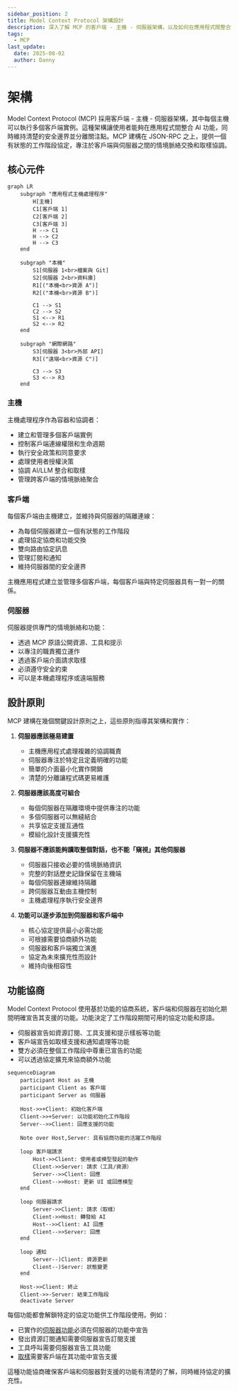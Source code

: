 ```yaml
---
sidebar_position: 2
title: Model Context Protocol 架構設計
description: 深入了解 MCP 的客戶端 - 主機 - 伺服器架構，以及如何在應用程式間整合 AI 功能並維持安全邊界
tags:
  - MCP
last_update:
  date: 2025-08-02
  author: Danny
---
```


# 架構


Model Context Protocol (MCP) 採用客戶端 - 主機 - 伺服器架構，其中每個主機可以執行多個客戶端實例。這種架構讓使用者能夠在應用程式間整合 AI 功能，同時維持清楚的安全邊界並分離關注點。MCP 建構在 JSON-RPC 之上，提供一個有狀態的工作階段協定，專注於客戶端與伺服器之間的情境脈絡交換和取樣協調。

## 核心元件

```mermaid
graph LR
    subgraph "應用程式主機處理程序"
        H[主機]
        C1[客戶端 1]
        C2[客戶端 2]
        C3[客戶端 3]
        H --> C1
        H --> C2
        H --> C3
    end

    subgraph "本機"
        S1[伺服器 1<br>檔案與 Git]
        S2[伺服器 2<br>資料庫]
        R1[("本機<br>資源 A")]
        R2[("本機<br>資源 B")]

        C1 --> S1
        C2 --> S2
        S1 <--> R1
        S2 <--> R2
    end

    subgraph "網際網路"
        S3[伺服器 3<br>外部 API]
        R3[("遠端<br>資源 C")]

        C3 --> S3
        S3 <--> R3
    end
```

### 主機

主機處理程序作為容器和協調者：

* 建立和管理多個客戶端實例
* 控制客戶端連線權限和生命週期
* 執行安全政策和同意要求
* 處理使用者授權決策
* 協調 AI/LLM 整合和取樣
* 管理跨客戶端的情境脈絡聚合

### 客戶端

每個客戶端由主機建立，並維持與伺服器的隔離連線：

* 為每個伺服器建立一個有狀態的工作階段
* 處理協定協商和功能交換
* 雙向路由協定訊息
* 管理訂閱和通知
* 維持伺服器間的安全邊界

主機應用程式建立並管理多個客戶端，每個客戶端與特定伺服器具有一對一的關係。

### 伺服器

伺服器提供專門的情境脈絡和功能：

* 透過 MCP 原語公開資源、工具和提示
* 以專注的職責獨立運作
* 透過客戶端介面請求取樣
* 必須遵守安全約束
* 可以是本機處理程序或遠端服務

## 設計原則

MCP 建構在幾個關鍵設計原則之上，這些原則指導其架構和實作：

1. **伺服器應該極易建置**

   * 主機應用程式處理複雜的協調職責
   * 伺服器專注於特定且定義明確的功能
   * 簡單的介面最小化實作開銷
   * 清楚的分離讓程式碼更易維護

2. **伺服器應該高度可組合**

   * 每個伺服器在隔離環境中提供專注的功能
   * 多個伺服器可以無縫結合
   * 共享協定支援互通性
   * 模組化設計支援擴充性

3. **伺服器不應該能夠讀取整個對話，也不能「窺視」其他伺服器**

   * 伺服器只接收必要的情境脈絡資訊
   * 完整的對話歷史記錄保留在主機端
   * 每個伺服器連線維持隔離
   * 跨伺服器互動由主機控制
   * 主機處理程序執行安全邊界

4. **功能可以逐步添加到伺服器和客戶端中**
   * 核心協定提供最小必需功能
   * 可根據需要協商額外功能
   * 伺服器和客戶端獨立演進
   * 協定為未來擴充性而設計
   * 維持向後相容性

## 功能協商

Model Context Protocol 使用基於功能的協商系統，客戶端和伺服器在初始化期間明確宣告其支援的功能。功能決定了工作階段期間可用的協定功能和原語。

* 伺服器宣告如資源訂閱、工具支援和提示樣板等功能
* 客戶端宣告如取樣支援和通知處理等功能
* 雙方必須在整個工作階段中尊重已宣告的功能
* 可以透過協定擴充來協商額外功能

```mermaid
sequenceDiagram
    participant Host as 主機
    participant Client as 客戶端
    participant Server as 伺服器

    Host->>+Client: 初始化客戶端
    Client->>+Server: 以功能初始化工作階段
    Server-->>Client: 回應支援的功能

    Note over Host,Server: 具有協商功能的活躍工作階段

    loop 客戶端請求
        Host->>Client: 使用者或模型發起的動作
        Client->>Server: 請求（工具/資源）
        Server-->>Client: 回應
        Client-->>Host: 更新 UI 或回應模型
    end

    loop 伺服器請求
        Server->>Client: 請求（取樣）
        Client->>Host: 轉發給 AI
        Host-->>Client: AI 回應
        Client-->>Server: 回應
    end

    loop 通知
        Server--)Client: 資源更新
        Client--)Server: 狀態變更
    end

    Host->>Client: 終止
    Client->>-Server: 結束工作階段
    deactivate Server
```

每個功能都會解鎖特定的協定功能供工作階段使用。例如：

* 已實作的[伺服器功能](/specification/2025-06-18/server)必須在伺服器的功能中宣告
* 發出資源訂閱通知需要伺服器宣告訂閱支援
* 工具呼叫需要伺服器宣告工具功能
* [取樣](/specification/2025-06-18/client)需要客戶端在其功能中宣告支援

這種功能協商確保客戶端和伺服器對支援的功能有清楚的了解，同時維持協定的擴充性。
